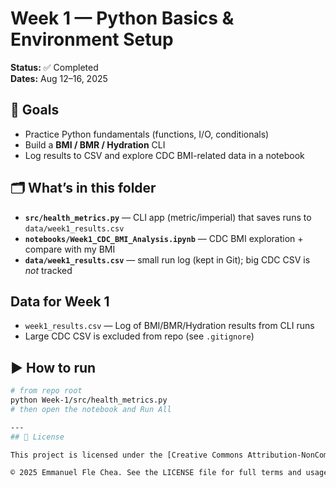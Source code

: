# Week 1 — Python Basics & Environment Setup

**Status:** ✅ Completed  
**Dates:** Aug 12–16, 2025

## 🎯 Goals
- Practice Python fundamentals (functions, I/O, conditionals)
- Build a **BMI / BMR / Hydration** CLI
- Log results to CSV and explore CDC BMI-related data in a notebook

## 🗂 What’s in this folder
- **`src/health_metrics.py`** — CLI app (metric/imperial) that saves runs to `data/week1_results.csv`
- **`notebooks/Week1_CDC_BMI_Analysis.ipynb`** — CDC BMI exploration + compare with my BMI
- **`data/week1_results.csv`** — small run log (kept in Git); big CDC CSV is *not* tracked

## Data for Week 1
- `week1_results.csv` — Log of BMI/BMR/Hydration results from CLI runs
- Large CDC CSV is excluded from repo (see `.gitignore`)

## ▶️ How to run
```bash
# from repo root
python Week-1/src/health_metrics.py
# then open the notebook and Run All 

---
## 📄 License

This project is licensed under the [Creative Commons Attribution-NonCommercial 4.0 International License](https://creativecommons.org/licenses/by-nc/4.0/).

© 2025 Emmanuel Fle Chea. See the LICENSE file for full terms and usage guidelines.